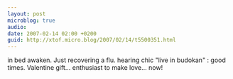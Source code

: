 ```yaml
---
layout: post
microblog: true
audio: 
date: 2007-02-14 02:00 +0200
guid: http://xtof.micro.blog/2007/02/14/t5500351.html
---
```

in bed awaken. Just recovering a flu. hearing chic "live in budokan" : good times. Valentine gift... enthusiast to make love... now!
